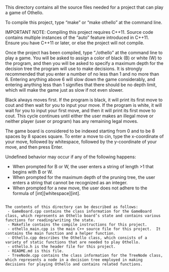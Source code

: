 This directory contains all the source files needed for a project that can play a game of Othello.

To compile this project, type “make” or “make othello” at the command line.

IMPORTANT NOTE: Compiling this project requires C++11.  Source code contains multiple instances of the “auto” feature introduced in C++11.  Ensure you have C++11 or later, or else the project will not compile.

Once the project has been compiled, type “./othello” at the command line to play a game.  You will be asked to assign a color of black (B) or white (W) to the program, and then you will be asked to specify a maximum depth for the decision tree the program will use to make decisions.  It is strongly recommended that you enter a number of no less than 1 and no more than 6.  Entering anything above 6 will slow down the game considerably, and entering anything less than 1 signifies that there should be no depth limit, which will make the game just as slow if not even slower.

Black always moves first.  If the program is black, it will print its first move to cout and then wait for you to input your move.  If the program is white, it will wait for you to input your first move, and then it will print its first move to cout.  This cycle continues until either the user makes an illegal move or neither player (user or program) has any remaining legal moves.

The game board is considered to be indexed starting from 0 and to be 8 spaces by 8 spaces square.  To enter a move to cin, type the x-coordinate of your move, followed by whitespace, followed by the y-coordinate of your move, and then press Enter.

Undefined behavior may occur if any of the following happens:
 - When prompted for B or W, the user enters a string of length >1 that begins with B or W.
 - When prompted for the maximum depth of the pruning tree, the user enters a string that cannot be recognized as an integer.
 - When prompted for a new move, the user does not adhere to the formula of [int][whitespace][int].

~~~~~~~~~~~~~~~~~~~~~~~~~~~~~

The contents of this directory can be described as follows:
 - GameBoard.cpp contains the class information for the GameBoard class, which represents an Othello board’s state and contains various functions for reading/writing the state.
 - Makefile contains the compile instructions for this project.
 - othello_main.cpp is the main C++ source file for this project.  It contains the main function and a helper function.
 - Othello.cpp describes the Othello class, which consists of a variety of static functions that are needed to play Othello.
 - othello.h is the header file for this project.
 - README.md is this file.
 - TreeNode.cpp contains the class information for the TreeNode class, which represents a node in a decision tree employed in making decisions for playing Othello and contains related functions.